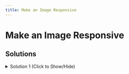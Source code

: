```yaml
---
title: Make an Image Responsive
---
```

# Make an Image Responsive

## Solutions

<details><summary>Solution 1 (Click to Show/Hide)</summary>

Following the instructions:

Add style rules for the img tag to make it responsive to the size of its container. It should display as a block-level element, it should fit the full width of its container without stretching, and it should keep its original aspect ratio.

the style becomes:

```css
<style>
  img {
  max-width: 100%;
  display: block;
  height: auto;
}
</style>
```

</details>